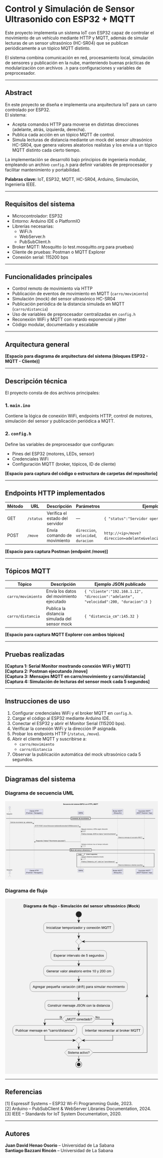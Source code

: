 # Control y Simulación de Sensor Ultrasonido con ESP32 + MQTT

Este proyecto implementa un sistema IoT con ESP32 capaz de controlar el movimiento de un vehículo mediante HTTP y MQTT, además de simular lecturas de un sensor ultrasónico (HC-SR04) que se publican periódicamente a un tópico MQTT distinto.

El sistema combina comunicación en red, procesamiento local, simulación de sensores y publicación en la nube, manteniendo buenas prácticas de modularización con archivos `.h` para configuraciones y variables de preprocesador.

---

## Abstract

En este proyecto se diseña e implementa una arquitectura IoT para un carro controlado por ESP32.  
El sistema:
- Acepta comandos HTTP para moverse en distintas direcciones (adelante, atrás, izquierda, derecha).  
- Publica cada acción en un tópico MQTT de control.  
- Simula lecturas de distancia mediante un mock del sensor ultrasónico HC-SR04, que genera valores aleatorios realistas y los envía a un tópico MQTT distinto cada cierto tiempo.  

La implementación se desarrolló bajo principios de ingeniería modular, empleando un archivo `config.h` para definir variables de preprocesador y facilitar mantenimiento y portabilidad.

**Palabras clave:** IoT, ESP32, MQTT, HC-SR04, Arduino, Simulación, Ingeniería IEEE.

---

## Requisitos del sistema

- Microcontrolador: ESP32  
- Entorno: Arduino IDE o PlatformIO  
- Librerías necesarias:  
  - WiFi.h  
  - WebServer.h  
  - PubSubClient.h  
- Broker MQTT: Mosquitto (o test.mosquitto.org para pruebas)  
- Cliente de pruebas: Postman o MQTT Explorer  
- Conexión serial: 115200 bps  

---

## Funcionalidades principales

- Control remoto de movimiento vía HTTP  
- Publicación de eventos de movimiento en MQTT (`carro/movimiento`)  
- Simulación (mock) del sensor ultrasónico HC-SR04  
- Publicación periódica de la distancia simulada en MQTT (`carro/distancia`)  
- Uso de variables de preprocesador centralizadas en `config.h`  
- Reconexión WiFi y MQTT con retardo exponencial y jitter  
- Código modular, documentado y escalable  

---

## Arquitectura general

**[Espacio para diagrama de arquitectura del sistema (bloques ESP32 - MQTT - Cliente)]**

---

## Descripción técnica

El proyecto consta de dos archivos principales:

### 1. `main.ino`
Contiene la lógica de conexión WiFi, endpoints HTTP, control de motores, simulación del sensor y publicación periódica a MQTT.

### 2. `config.h`
Define las variables de preprocesador que configuran:
- Pines del ESP32 (motores, LEDs, sensor)
- Credenciales WiFi
- Configuración MQTT (broker, tópicos, ID de cliente)

**[Espacio para captura del código o estructura de carpetas del repositorio]**

---

## Endpoints HTTP implementados

| Método | URL | Descripción | Parámetros | Ejemplo |
|--------|-----|--------------|-------------|----------|
| GET | `/status` | Verifica el estado del servidor | — | `{ "status":"Servidor operativo" }` |
| POST | `/move` | Envía comando de movimiento | `direccion`, `velocidad`, `duracion` | `http://<ip>/move?direccion=adelante&velocidad=200&duracion=3` |

**[Espacio para captura Postman (endpoint /move)]**

---

## Tópicos MQTT

| Tópico | Descripción | Ejemplo JSON publicado |
|--------|--------------|-------------------------|
| `carro/movimiento` | Envía los datos del movimiento ejecutado | `{ "cliente":"192.168.1.12", "direccion":"adelante", "velocidad":200, "duracion":3 }` |
| `carro/distancia` | Publica la distancia simulada del sensor mock | `{ "distancia_cm":145.32 }` |

**[Espacio para captura MQTT Explorer con ambos tópicos]**

---

## Pruebas realizadas

**[Captura 1: Serial Monitor mostrando conexión WiFi y MQTT]**  
**[Captura 2: Postman ejecutando /move]**  
**[Captura 3: Mensajes MQTT en carro/movimiento y carro/distancia]**  
**[Captura 4: Simulación de lecturas del sensor mock cada 5 segundos]**

---

## Instrucciones de uso

1. Configurar credenciales WiFi y el broker MQTT en `config.h`.  
2. Cargar el código al ESP32 mediante Arduino IDE.  
3. Conectar el ESP32 y abrir el Monitor Serial (115200 bps).  
4. Verificar la conexión WiFi y la dirección IP asignada.  
5. Probar los endpoints HTTP (`/status`, `/move`).  
6. Abrir el cliente MQTT y suscribirse a:  
   - `carro/movimiento`  
   - `carro/distancia`  
7. Observar la publicación automática del mock ultrasónico cada 5 segundos.  

---

## Diagramas del sistema

### **Diagrama de secuencia UML**  
![Secuencia UML](DiagramaSecuencial.png)


### **Diagrama de flujo**
![Flujo UML](image.png)

---

## Referencias

[1] Espressif Systems – ESP32 Wi-Fi Programming Guide, 2023.  
[2] Arduino – PubSubClient & WebServer Libraries Documentation, 2024.  
[3] IEEE – Standards for IoT System Documentation, 2020.  

---

## Autores

**Juan David Henao Osorio** – Universidad de La Sabana  
**Santiago Bazzani Rincón** – Universidad de La Sabana

